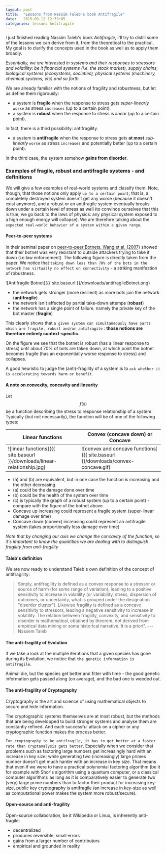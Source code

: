 ```yaml
---
layout: post
title:  "Lessons from Nassim Taleb's book Antifragile"
date:   2015-09-12 12:39:05
categories: lessons Antifragile
---
```

I just finished reading Nassim Taleb's book _Antifragile_, I'll try to distill some of the lessons we can derive from it, from the theoretical to the practical.
My goal is to clarify the concepts used in the book as well as to apply them broadly.

*Essentially, we are interested in systems and their responses to stressors and volatility: be it financial systems (i.e. the stock market), supply chains, biological systems (ecosystems, societies), physical systems (machinery, chemical systems, etc) and so forth.*


We are already familiar with the notions of fragility and robustness, but let us define them rigorously:

* a system is **fragile** when the response to stress gets _super-linearly_ `worse` as stress `increases` (up to a certain point). 
* a system is **robust** when the response to stress is _linear_ (up to a certain point).

In fact, there is a third possibility: antifragility.

* a system is **antifragile** when the response to stress gets **at most** _sub-linearly_ `worse` as stress `increases` and potentially better (up to a certain point).

In the third case, the system somehow **gains from disorder**.

### Examples of fragile, robust and antifragile systems - and definitions

We will give a few examples of real-world systems and classify them.
Note, though, that those notions only apply `up to a certain point`; 
that is, a completely destroyed system doesn't get any worse (because it doesn't exist anymore), 
and a robust or an antifragile system eventually breaks down under a certain level of stress as well (to convince ourselves that this is true, we go back to the laws of physics: any physical system exposed to a high enough energy will collapse).
We are therefore talking about the `expected real-world behavior of a system within a given range`.

#### Peer-to-peer systems

In their seminal paper on [peer-to-peer Botnets, Wang et al. (2007)](https://www.usenix.org/legacy/event/hotbots07/tech/full_papers/wang/wang_html/) showed that their botnet was very resistant to outside attackers trying to take it down (i.e law enforcement).
The following figure is directly taken from the paper. We notice that `taking down less than 70% of the bots in the network has virtually no effect on connectivity` - a striking manifestion of robustness.

![Antifragile Botnet]({{ site.baseurl }}/downloads/antifragileBotnet.png)

* the network gets stronger (more resilient) as more bots join the network (**antifragile**)
* the network isn't affected by partial take-down attemps (**robust**)
* the network has a single point of failure, namely the private key of the bot master (**fragile**)

This clearly shows that `a given system can simultaneously have parts which are fragile, robust and/or antifragile` : 
**those notions are therefore entirely context-specific**.

On the figure we see that the botnet is robust (has a linear response to stress) until about 70% of bots are taken down, at which point the botnet becomes fragile (has an exponentially worse response to stress) and collapses.

A good heuristic to judge the (anti)-fragility of a system is to `ask whether it is accelerating towards harm or benefit`.

#### A note on convexity, concavity and linearity

Let $$f(x)$$ be a function describing the stress to response relationship of a system. Typically (but not necessarily), the function will be of one of the following types:


Linear functions  | Convex (concave down) or Concave
-----------------------------|--------------------------------------------------
![linear functions]({{ site.baseurl }}/downloads/linear-relationship.jpg) | ![convex and concave functions]({{ site.baseurl }}/downloads/convex-concave.gif)

* (a) and (b) are equivalent, but in one case the function is increasing and the other decreasing.
* (a) could be the damage done over time
* (b) could be the health of the system over time
* (c) is typically the graph of a robust system (up to a certain point) - compare with the figure of the botnet above.
* Concave up increasing could represent a fragile system (super-linear damage over time)
* Concave down (convex) increasing could represent an antifragile system (takes proportionally less damage over time)

*Note that by changing our axis we change the concavity of the function, so it's important to know the quantities we are dealing with to distinguish fragility from anti-fragility*

#### Taleb's definition

We are now ready to understand Taleb's own definition of the concept of antifragility:

> Simply, antifragility is defined as a convex response to a stressor or source of harm (for some range of variation), leading to a positive sensitivity to increase in volatility (or variability, stress, dispersion of outcomes, or uncertainty, what is grouped under the designation "disorder cluster"). Likewise fragility is defined as a concave sensitivity to stressors, leading a negative sensitivity to increase in volatility. The relation between fragility, convexity, and sensitivity to disorder is mathematical, obtained by theorem, not derived from empirical data mining or some historical narrative. It is a priori". --- Nassem Taleb

#### The anti-fragility of Evolution

If we take a look at the multiple iterations that a given species has gone during its Evolution, we notice that `the genetic information is antifragile`.

Animal die, but the species get better and fitter with time - the good genetic information gets passed along (on average), and the bad one is weeded out.

#### The anti-fragility of Cryptography

Cryptography is the art and science of using mathematical objects to secure and hide information.

The cryptographic systems themselves are at most robust, but the methods that are being developped to build stronger systems and analyse them are constantly refined. And each successful attack on a cipher or any cryptographic function makes the process better.

`For cryptography to be antifragile, it has to get better at a faster rate than cryptanalysis gets better`. Especially when we consider that problems such as factoring large numbers get increasingly hard with an increase in key size; while generating two (increasingly) large primes number doesn't get much harder with an increase in key size.
That means that even if we were to have a practical polynomial factoring algorithm (be it for example with Shor's algorithm using a quantum computer, or a classical computer algorithm): as long as it is comparatively easier to generate two (very) large prime numbers than to factor their product for increasing key-size, public key cryptography is antifragile (an increase in key-size as well as computational power makes the system more robust/secure).

#### Open-source and anti-fragility

Open-source collaboration, be it Wikipedia or Linux, is inherently anti-fragile:

* decentralized
* produces reversible, small errors
* gains from a larger number of contributors
* empirical and grounded in reality
